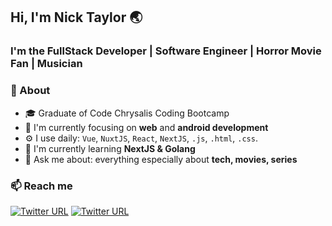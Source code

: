 ## Hi, I'm Nick Taylor 🌏
### I'm the FullStack Developer | Software Engineer | Horror Movie Fan | Musician

### 🚀 About
- 🎓 Graduate of Code Chrysalis Coding Bootcamp 
- 👀 I'm currently focusing on **web** and **android development**
- ⚙️ I use daily: `Vue`, `NuxtJS`, `React`, `NextJS`, `.js`, `.html`, `.css`.
- 🔭 I'm currently learning **NextJS & Golang**
- 💬 Ask me about: everything especially about **tech, movies, series**

### 📫 Reach me
[![Twitter URL](https://img.shields.io/twitter/url?label=email&logo=gmail&style=social&url=http%3A%2F%2Fmailto%3Acontact.ntaylor6422%40gmail.com)](mailto:contact.ntaylor6422@gmail.com)
[![Twitter URL](https://img.shields.io/twitter/url?label=LinkedIn&logo=linkedin&style=social&url=https%3A%2F%2Fwww.linkedin.com%2Fin%2Fnicktdev)](https://linkedin.com/in/nicktdev)

